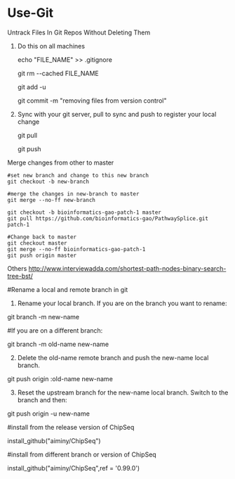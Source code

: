 # Use-Git

Untrack Files In Git Repos Without Deleting Them

1. Do this on all machines

    echo "FILE_NAME" >> .gitignore

    git rm --cached FILE_NAME

    git add -u

    git commit -m "removing files from version control"

2. Sync with your git server, pull to sync and push to register your local change

    git pull

    git push
    
Merge changes from other to master
    
    #set new branch and change to this new branch
    git checkout -b new-branch
     
    #merge the changes in new-branch to master 
    git merge --no-ff new-branch

    git checkout -b bioinformatics-gao-patch-1 master
    git pull https://github.com/bioinformatics-gao/PathwaySplice.git patch-1    
    
    #Change back to master
    git checkout master    
    git merge --no-ff bioinformatics-gao-patch-1
    git push origin master

Others
http://www.interviewadda.com/shortest-path-nodes-binary-search-tree-bst/



#Rename a local and remote branch in git

1. Rename your local branch.
If you are on the branch you want to rename:

git branch -m new-name

#If you are on a different branch:

git branch -m old-name new-name

2. Delete the old-name remote branch and push the new-name local branch.

git push origin :old-name new-name

3. Reset the upstream branch for the new-name local branch.
Switch to the branch and then:

git push origin -u new-name

#install from the release version of ChipSeq 

install_github("aiminy/ChipSeq")

#install from different branch or version of ChipSeq

install_github("aiminy/ChipSeq",ref = '0.99.0')

